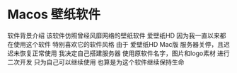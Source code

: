# Macos 壁纸软件
软件背景介绍
该软件仿照曾经风靡网络的壁纸软件 爱壁纸HD
因为我一直以来都在使用这个软件
特别喜欢它的软件风格
由于 爱壁纸HD Mac版
服务器关停，且迟迟未恢复正常使用
我决定自己搭建服务器
使用原软件名字，图片和logo素材 进行二次开发
只为自己可以继续使用
也算是为这个软件继续保持生命

